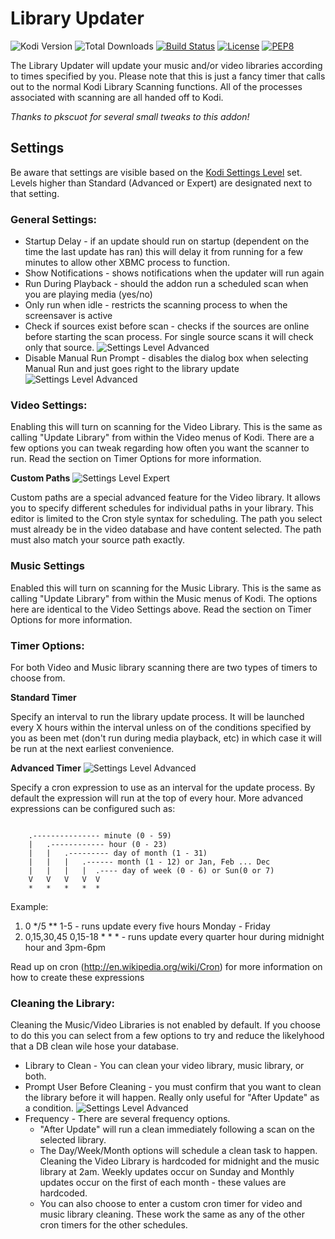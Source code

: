 # Library Updater
![Kodi Version](https://img.shields.io/endpoint?url=https%3A%2F%2Fweberjr.com%2Fkodi-shield%2Fversion%2Frobweber%2Fxbmclibraryautoupdate%2Fmatrix%2Ftrue%2Ftrue) ![Total Downloads](https://img.shields.io/endpoint?url=https%3A%2F%2Fweberjr.com%2Fkodi-shield%2Fdownloads%2Fmatrix%2Fservice.libraryautoupdate%2F1.2.3) [![Build Status](https://img.shields.io/travis/com/robweber/xbmclibraryautoupdate/matrix)](https://travis-ci.com/robweber/xbmclibraryautoupdate) [![License](https://img.shields.io/github/license/robweber/xbmclibraryautoupdate)](https://github.com/robweber/xbmclibraryautoupdate/blob/master/LICENSE.txt) [![PEP8](https://img.shields.io/badge/code%20style-pep8-orange.svg)](https://www.python.org/dev/peps/pep-0008/)

The Library Updater will update your music and/or video libraries according to times specified by you. Please note that this is just a fancy timer that calls out to the normal Kodi Library Scanning functions. All of the processes associated with scanning are all handed off to Kodi.

_Thanks to pkscuot for several small tweaks to this addon!_

## Settings

Be aware that settings are visible based on the [Kodi Settings Level](https://kodi.wiki/view/Settings) set. Levels higher than Standard (Advanced or Expert) are designated next to that setting.

### General Settings:

* Startup Delay - if an update should run on startup (dependent on the time the last update has ran) this will delay it from running for a few minutes to allow other XBMC process to function.
* Show Notifications - shows notifications when the updater will run again
* Run During Playback - should the addon run a scheduled scan when you are playing media (yes/no)
* Only run when idle - restricts the scanning process to when the screensaver is active
* Check if sources exist before scan - checks if the sources are online before starting the scan process. For single source scans it will check only that source. ![Settings Level Advanced](https://img.shields.io/badge/-advanced-blue)
* Disable Manual Run Prompt - disables the dialog box when selecting Manual Run and just goes right to the library update ![Settings Level Advanced](https://img.shields.io/badge/-advanced-blue)

### Video Settings:

Enabling this will turn on scanning for the Video Library. This is the same as calling "Update Library" from within the Video menus of Kodi. There are a few options you can tweak regarding how often you want the scanner to run. Read the section on Timer Options for more information.

__Custom Paths__ ![Settings Level Expert](https://img.shields.io/badge/-expert-blue)

Custom paths are a special advanced feature for the Video library. It allows you to specify different schedules for individual paths in your library. This editor is limited to the Cron style syntax for scheduling. The path you select must already be in the video database and have content selected. The path must also match your source path exactly.

### Music Settings

Enabled this will turn on scanning for the Music Library. This is the same as calling "Update Library" from within the Music menus of Kodi. The options here are identical to the Video Settings above. Read the section on Timer Options for more information.

### Timer Options:

For both Video and Music library scanning there are two types of timers to choose from.

__Standard Timer__

Specify an interval to run the library update process. It will be launched every X hours within the interval unless on of the conditions specified by you as been met (don't run during media playback, etc) in which case it will be run at the next earliest convenience.

__Advanced Timer__ ![Settings Level Advanced](https://img.shields.io/badge/-advanced-blue)

Specify a cron expression to use as an interval for the update process. By default the expression will run at the top of every hour. More advanced expressions can be configured such as:

```

    .--------------- minute (0 - 59)
    |   .------------ hour (0 - 23)
    |   |   .--------- day of month (1 - 31)
    |   |   |   .------ month (1 - 12) or Jan, Feb ... Dec
    |   |   |   |  .---- day of week (0 - 6) or Sun(0 or 7)
    V   V   V   V  V
    *   *   *   *  *
```

Example:
1. 0 */5 ** 1-5 - runs update every five hours Monday - Friday
2. 0,15,30,45 0,15-18 * * * - runs update every quarter hour during midnight hour and 3pm-6pm


Read up on cron (http://en.wikipedia.org/wiki/Cron) for more information on how to create these expressions

### Cleaning the Library:

Cleaning the Music/Video Libraries is not enabled by default. If you choose to do this you can select from a few options to try and reduce the likelyhood that a DB clean wile hose your database.

* Library to Clean - You can clean your video library, music library, or both.
* Prompt User Before Cleaning - you must confirm that you want to clean the library before it will happen. Really only useful for "After Update" as a condition. ![Settings Level Advanced](https://img.shields.io/badge/-advanced-blue)
* Frequency - There are several frequency options.
  * "After Update" will run a clean immediately following a scan on the selected library.
  * The Day/Week/Month options will schedule a clean task to happen. Cleaning the Video Library is hardcoded for midnight and the music library at 2am. Weekly updates occur on Sunday and Monthly updates occur on the first of each month - these values are hardcoded.
  * You can also choose to enter a custom cron timer for video and music library cleaning. These work the same as any of the other cron timers for the other schedules.
